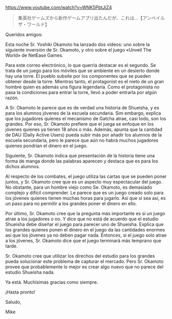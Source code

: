 https://www.youtube.com/watch?v=WNK5PbtJiZ4

> 集英社ゲームズから新作ゲームアプリ出たんだが、これは…【アンベイルザ・ワールド】

Queridos amigos:

Esta noche Sr. Yoshiki Okamoto ha lanzado dos vídeos: uno sobre la siguiente inversión de Sr. Okamoto, y otro sobre el juego «Unveil The World» de NetEase Games.

Para este correo electrónico, lo que querría destacar es el segundo. Se trata de un juego para los móviles que se ambiente en un desierto donde hay una torre. El pueblo subsite por los componentes que se pueden obtener desde la torre. Mientras tanto, el protagonist es el nieto de un gran hombre quien es además una figura legendaria. Como el protagonista no pasa la condiciones para entrar la torre, llevó a poder entrarla por algún razón. 

A Sr. Okamoto le parece que es de verdad una historia de Shueisha, y es para los alumnos jóvenes de la escuela secundaria. Sim embargo, explica que los jugadores quienes el mecanismo de Gatcha atrae, casi todo, son los grandes. Por eso, Sr. Okamoto prefiere que el juega se enfoque en los jóvenes quienes ya tienen 18 años o más. Además, apunta que la cantidad de DAU (Daily Active Users) pueda subir más por añadir los alumnos de la escuela secundaria, pero le parece que aún no habrá muchos jugadores quienes pondrían el dinero en el juego.

Siguiente, Sr. Okamoto indica que presentación de la historia tiene una forma de manga donde las palabras aparecen y destaca que es para los dichos alumnos.

Al respecto de los combates, el juego utiliza las cartas que se pueden poner juntos, y Sr. Okamoto cree que es un aspecto muy espectacular del juego. No obstante, para un hombre viejo como Se. Okamoto, es demasiado complejo y difícil comprender. Le parece que es un juego creado solo para los jóvenes quienes tienen muchas horas para jugarlo. Así que si sea así, es un paso para no permitir a los grandes poner el dinero en ello.

Por último, Sr. Okamoto cree que la pregunta más importante es si un juego atrae a los jugadores o no. Y dice que no está de acuerdo que el estudio Shueisha debe diseñar el juego para parecer uno de Shueisha. Explica que los grandes quienes ponen el dinero en el juego da las cantidades enormes así que los jóvenes ya no deben pagar nada. Entonces, si el juego solo atrae a los jóvenes, Sr. Okamoto dice que el juego terminará más temprano que tarde. 

Sr. Okamoto cree que utilizar los direchos del estudio para los grandes pueda solucionar este problema de capturar el mercado. Pero Sr. Okamoto provee que probablemente lo mejor es crear algo nuevo que no parece del estudio Shueisha nada.

Ya está. Muchísimas gracias como siempre.

¡Hasta pronto!

Saludo,

Mike

